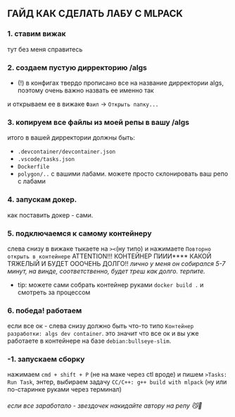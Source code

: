 ## ГАЙД КАК СДЕЛАТЬ ЛАБУ С MLPACK

### 1. ставим вижак
тут без меня справитесь

### 2. создаем пустую дирректорию /algs 
 - (!) в конфигах твердо прописано все на название дирректории algs, поэтому очень важно назвать ее именно так 

и открываем ее в вижаке `Фаил` -> `Открыть папку...`

### 3. копируем все файлы из моей репы в вашу /algs
итого в вашей дирректории должны быть:
- `.devcontainer/devcontainer.json`
- `.vscode/tasks.json`
- `Dockerfile`
- `polygon/..` с вашими лабами. можете просто склонировать ваш репо с лабами

### 4. запускам докер.
как поставить докер - сами.

### 5. подключаемся к самому контейнеру
слева снизу в вижаке тыкаете на `><`(ну типо) и нажимаете `Повторно открыть в контейнере` 
ATTENTION!!! КОНТЕЙНЕР ПИИИ**** КАКОЙ ТЯЖЕЛЫЙ И БУДЕТ ОООЧЕНЬ ДОЛГО!!
*лично у меня он собирался 5-7 минут, на винде, соответственно, будет треш как долго. терпите.*

- tip: можете сами собрать контейнер руками `docker build .` и смотреть за процессом

### 6. победа! работаем
если все ок - слева снизу должно быть что-то типо `Контейнер разработки: algs dev container`.
это значит что все ок и вы уже работаете в контейнере на базе `debian:bullseye-slim`.

### -1. запускаем сборку
нажимаем `cmd + shift + P` (не на маке через ctl вроде) и пишем `>Tasks: Run Task`, энтер, выбираем задачу `CC/C++: g++ build with mlpack` (ну или по-старинке руками через терминал)


###### если все заработало - звездочек накидайте автору на репу 😼💅

